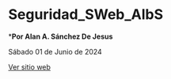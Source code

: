 # Seguridad_SWeb_AlbS

***Por Alan A. Sánchez De Jesus**

Sábado 01 de Junio de 2024

<a href= "https://alan2349192.github.io/SW_Seguridad_AlbSan/" target="_blank"> Ver sitio web </a>